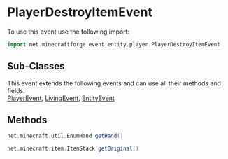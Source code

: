 # PlayerDestroyItemEvent

To use this event use the following import:
```groovy
import net.minecraftforge.event.entity.player.PlayerDestroyItemEvent
```

## Sub-Classes
This event extends the following events and can use all their methods and fields: <br>
[PlayerEvent](player_event.md), [LivingEvent](living_event.md), [EntityEvent](entity_event.md)

## Methods
```groovy
net.minecraft.util.EnumHand getHand()
```

```groovy
net.minecraft.item.ItemStack getOriginal()
```

